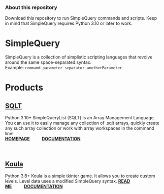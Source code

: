### About this repository
Download this repository to run SimpleQuery commands and scripts. Keep in mind that SimpleQuery requires Python 3.10 or later to work.

# SimpleQuery
SimpleQuery is a collection of simplistic scripting languages that revolve around the same space-separated syntax.  
Example: `command parameter separator anotherParameter`
# Products
## [SQLT](https://github.com/kingpvz/SQLT)
Python 3.10+
SimpleQueryList (SQLT) is an Array Management Language.  
You can use it to easily manage any collection of .sqlt arrays, quickly create any such array collection or work with array workspaces in the command line!  
<a href="https://kingpvz.github.io/projects/sqlt/"><b>HOMEPAGE</b></a>&nbsp;&nbsp;&nbsp;&nbsp;&nbsp;&nbsp;&nbsp;&nbsp;&nbsp;&nbsp;<a href="https://kingpvz.github.io/projects/sqlt/docs"><b>DOCUMENTATION</b></a>

<br>

## [Koula](https://github.com/kingpvz/Koula)
Python 3.8+
Koula is a simple tkinter game. It allows you to create custom levels. Level data uses a modified SimpleQuery syntax.
<a href="https://github.com/kingpvz/Koula?tab=readme-ov-file#how-to-play"><b>READ ME</b></a>&nbsp;&nbsp;&nbsp;&nbsp;&nbsp;&nbsp;&nbsp;&nbsp;&nbsp;&nbsp;<a href="https://github.com/kingpvz/Koula?tab=readme-ov-file#documentation"><b>DOCUMENTATION</b></a>
